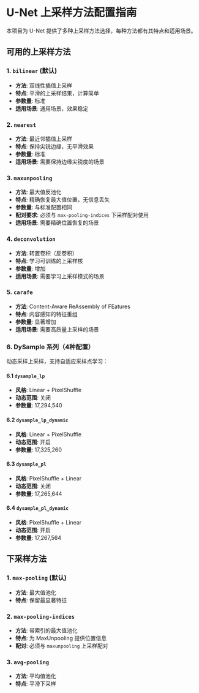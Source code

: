 # U-Net 上采样方法配置指南

本项目为 U-Net 提供了多种上采样方法选择，每种方法都有其特点和适用场景。

## 可用的上采样方法

### 1. `bilinear` (默认)
- **方法**: 双线性插值上采样
- **特点**: 平滑的上采样结果，计算简单
- **参数量**: 标准
- **适用场景**: 通用场景，效果稳定

### 2. `nearest`
- **方法**: 最近邻插值上采样
- **特点**: 保持尖锐边缘，无平滑效果
- **参数量**: 标准
- **适用场景**: 需要保持边缘尖锐度的场景

### 3. `maxunpooling`
- **方法**: 最大值反池化
- **特点**: 精确恢复最大值位置，无信息丢失
- **参数量**: 与标准配置相同
- **配对要求**: 必须与 `max-pooling-indices` 下采样配对使用
- **适用场景**: 需要精确位置恢复的场景

### 4. `deconvolution`
- **方法**: 转置卷积（反卷积）
- **特点**: 学习可训练的上采样核
- **参数量**: 增加
- **适用场景**: 需要学习上采样模式的场景

### 5. `carafe`
- **方法**: Content-Aware ReAssembly of FEatures
- **特点**: 内容感知的特征重组
- **参数量**: 显著增加
- **适用场景**: 需要高质量上采样的场景

### 6. DySample 系列（4种配置）
动态采样上采样，支持自适应采样点学习：

#### 6.1 `dysample_lp`
- **风格**: Linear + PixelShuffle
- **动态范围**: 关闭
- **参数量**: 17,294,540

#### 6.2 `dysample_lp_dynamic`
- **风格**: Linear + PixelShuffle
- **动态范围**: 开启
- **参数量**: 17,325,260

#### 6.3 `dysample_pl`
- **风格**: PixelShuffle + Linear
- **动态范围**: 关闭
- **参数量**: 17,265,644

#### 6.4 `dysample_pl_dynamic`
- **风格**: PixelShuffle + Linear
- **动态范围**: 开启
- **参数量**: 17,267,564

## 下采样方法

### 1. `max-pooling` (默认)
- **方法**: 最大值池化
- **特点**: 保留最显著特征

### 2. `max-pooling-indices`
- **方法**: 带索引的最大值池化
- **特点**: 为 MaxUnpooling 提供位置信息
- **配对**: 必须与 `maxunpooling` 上采样配对

### 3. `avg-pooling`
- **方法**: 平均值池化
- **特点**: 平滑下采样